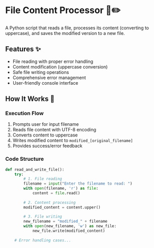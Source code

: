 # File Content Processor 📂✏️

A Python script that reads a file, processes its content (converting to uppercase), and saves the modified version to a new file.

## Features ✨
- File reading with proper error handling
- Content modification (uppercase conversion)
- Safe file writing operations
- Comprehensive error management
- User-friendly console interface

## How It Works 🔧

### Execution Flow
1. Prompts user for input filename
2. Reads file content with UTF-8 encoding
3. Converts content to uppercase
4. Writes modified content to `modified_[original_filename]`
5. Provides success/error feedback

### Code Structure
```python
def read_and_write_file():
    try:
        # 1. File reading
        filename = input("Enter the filename to read: ")
        with open(filename, 'r') as file:
            content = file.read()
        
        # 2. Content processing
        modified_content = content.upper()
        
        # 3. File writing
        new_filename = "modified_" + filename
        with open(new_filename, 'w') as new_file:
            new_file.write(modified_content)
            
    # Error handling cases...
